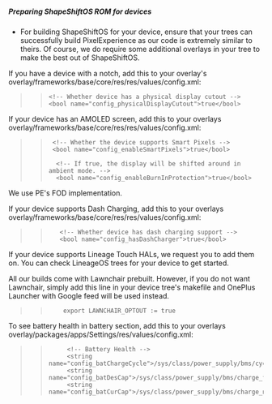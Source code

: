 ##### Preparing ShapeShiftOS ROM for devices
- For building ShapeShiftOS for your device, ensure that your trees can successfully build PixelExperience as our code is extremely similar to theirs. Of course, we do require some additional overlays in your tree to make the best out of ShapeShiftOS.

If you have a device with a notch, add this to your overlay's overlay/frameworks/base/core/res/res/values/config.xml:
>>     <!-- Whether device has a physical display cutout -->
>>     <bool name="config_physicalDisplayCutout">true</bool>

If your device has an AMOLED screen, add this to your overlays overlay/frameworks/base/core/res/res/values/config.xml:
>>      <!-- Whether the device supports Smart Pixels -->
>>      <bool name="config_enableSmartPixels">true</bool>    
>>
>>       <!-- If true, the display will be shifted around in ambient mode. -->
>>       <bool name="config_enableBurnInProtection">true</bool>

We use PE's FOD implementation.

If your device supports Dash Charging, add this to your overlays overlay/frameworks/base/core/res/res/values/config.xml:

>>        <!-- Whether device has dash charging support -->
>>        <bool name="config_hasDashCharger">true</bool>


If your device supports Lineage Touch HALs, we request you to add them on. You can check LineageOS trees for your device to get started.

All our builds come with Lawnchair prebuilt. However, if you do not want Lawnchair, simply add this line in your device tree's makefile and OnePlus Launcher with Google feed will be used instead.

>>         export LAWNCHAIR_OPTOUT := true

To see battery health in battery section, add this to your overlays overlay/packages/apps/Settings/res/values/config.xml:

>>          <!-- Battery Health -->
>>          <string name="config_batChargeCycle">/sys/class/power_supply/bms/cycle_count</string>
>>          <string name="config_batDesCap">/sys/class/power_supply/bms/charge_full</string>
>>          <string name="config_batCurCap">/sys/class/power_supply/bms/charge_now_raw</string>
